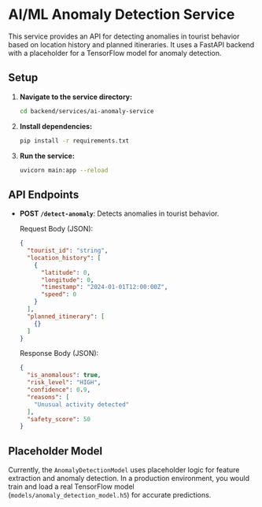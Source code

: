 # AI/ML Anomaly Detection Service

This service provides an API for detecting anomalies in tourist behavior based on location history and planned itineraries. It uses a FastAPI backend with a placeholder for a TensorFlow model for anomaly detection.

## Setup

1.  **Navigate to the service directory:**
    ```bash
    cd backend/services/ai-anomaly-service
    ```

2.  **Install dependencies:**
    ```bash
    pip install -r requirements.txt
    ```

3.  **Run the service:**
    ```bash
    uvicorn main:app --reload
    ```

## API Endpoints

-   **POST `/detect-anomaly`**: Detects anomalies in tourist behavior.

    Request Body (JSON):
    ```json
    {
      "tourist_id": "string",
      "location_history": [
        {
          "latitude": 0,
          "longitude": 0,
          "timestamp": "2024-01-01T12:00:00Z",
          "speed": 0
        }
      ],
      "planned_itinerary": [
        {}
      ]
    }
    ```

    Response Body (JSON):
    ```json
    {
      "is_anomalous": true,
      "risk_level": "HIGH",
      "confidence": 0.9,
      "reasons": [
        "Unusual activity detected"
      ],
      "safety_score": 50
    }
    ```

## Placeholder Model

Currently, the `AnomalyDetectionModel` uses placeholder logic for feature extraction and anomaly detection. In a production environment, you would train and load a real TensorFlow model (`models/anomaly_detection_model.h5`) for accurate predictions.
